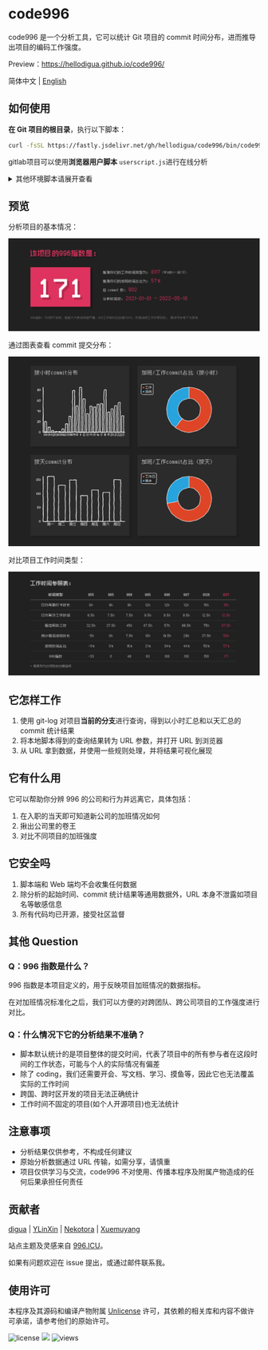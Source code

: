 # code996

code996 是一个分析工具，它可以统计 Git 项目的 commit 时间分布，进而推导出项目的编码工作强度。

Preview：https://hellodigua.github.io/code996/

简体中文 | [English](./README-en_US.md)

## 如何使用

**在 Git 项目的根目录**，执行以下脚本：

```sh
curl -fsSL https://fastly.jsdelivr.net/gh/hellodigua/code996/bin/code996.sh | bash
```

gitlab项目可以使用**浏览器用户脚本** `userscript.js`进行在线分析


<details>
<summary>其他环境脚本请展开查看</summary>

### Gitlab线上版本
- 安装浏览器插件 tampermonkey https://www.tampermonkey.net/
- 拷贝 userscript.js 文件到 tampermonkey 
- 打开需要分析的 gitlab 项目页面，点击按钮可得到分析结果

<img width="760" alt="image" src="https://user-images.githubusercontent.com/14119632/191984080-8f6b693f-824b-4271-aa43-2511fa57d365.png">


### PowerShell 版本

> 请使用 PowerShell 7 或更高版本

```sh
iwr https://fastly.jsdelivr.net/gh/hellodigua/code996/bin/code996.ps1 -OutFile ([System.IO.Path]::Combine([System.IO.Path]::GetTempPath(), 'code996.ps1')); & ([System.IO.Path]::Combine([System.IO.Path]::GetTempPath(), 'code996.ps1')); ri ([System.IO.Path]::Combine([System.IO.Path]::GetTempPath(), 'code996.ps1'))
```

</details>

## 预览

分析项目的基本情况：

![basic](./public/preview/1.png)

通过图表查看 commit 提交分布：

![chart](./public/preview/2.png)

对比项目工作时间类型：

![reference](./public/preview/3.png)

## 它怎样工作

1. 使用 git-log 对项目**当前的分支**进行查询，得到以小时汇总和以天汇总的 commit 统计结果
2. 将本地脚本得到的查询结果转为 URL 参数，并打开 URL 到浏览器
3. 从 URL 拿到数据，并使用一些规则处理，并将结果可视化展现

## 它有什么用

它可以帮助你分辨 996 的公司和行为并远离它，具体包括：

1. 在入职的当天即可知道新公司的加班情况如何
2. 揪出公司里的卷王
3. 对比不同项目的加班强度

## 它安全吗

1. 脚本端和 Web 端均不会收集任何数据
2. 除分析的起始时间、commit 统计结果等通用数据外，URL 本身不泄露如项目名等敏感信息
3. 所有代码均已开源，接受社区监督

## 其他 Question

### Q：996 指数是什么？

996 指数是本项目定义的，用于反映项目加班情况的数据指标。

在对加班情况标准化之后，我们可以方便的对跨团队、跨公司项目的工作强度进行对比。

### Q：什么情况下它的分析结果不准确？

- 脚本默认统计的是项目整体的提交时间，代表了项目中的所有参与者在这段时间的工作状态，可能与个人的实际情况有偏差
- 除了 coding，我们还需要开会、写文档、学习、摸鱼等，因此它也无法覆盖实际的工作时间
- 跨国、跨时区开发的项目无法正确统计
- 工作时间不固定的项目(如个人开源项目)也无法统计

## 注意事项

- 分析结果仅供参考，不构成任何建议
- 原始分析数据通过 URL 传输，如需分享，请慎重
- 项目仅供学习与交流，code996 不对使用、传播本程序及附属产物造成的任何后果承担任何责任

## 贡献者

[digua](https://github.com/hellodigua) | [YLinXin](https://github.com/YLinXin) | [Nekotora](https://flag.moe/) | [Xuemuyang](https://github.com/Xuemuyang)

站点主题及灵感来自 [996.ICU](https://github.com/996icu/996.ICU)。

如果有问题欢迎在 issue 提出，或通过邮件联系我。

## 使用许可

本程序及其源码和编译产物附属 [Unlicense](LICENSE) 许可，其依赖的相关库和内容不做许可承诺，请参考他们的原始许可。

![license](https://img.shields.io/github/license/hellodigua/code996)
![](https://img.shields.io/jsdelivr/gh/hm/hellodigua/code996)
![views](https://us-central1-trackgit-analytics.cloudfunctions.net/token/ping/l2vhuyzttoxl2nx0wzl2)
